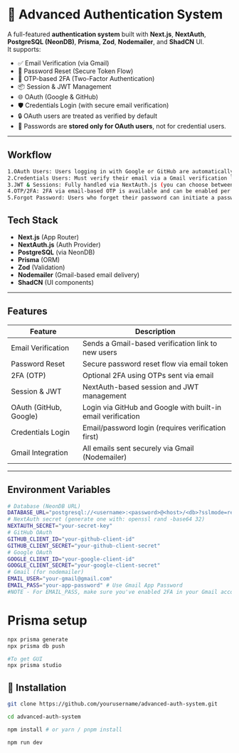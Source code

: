 # 🔐 Advanced Authentication System

A full-featured **authentication system** built with **Next.js**, **NextAuth**, **PostgreSQL (NeonDB)**, **Prisma**, **Zod**, **Nodemailer**, and **ShadCN** UI.  
It supports:

- ✅ Email Verification (via Gmail)
- 🔐 Password Reset (Secure Token Flow)
- 📩 OTP-based 2FA (Two-Factor Authentication)
- 📦 Session & JWT Management
- 🌐 OAuth (Google & GitHub)
- 🛡️ Credentials Login (with secure email verification)
- 🔒 OAuth users are treated as verified by default
- 🔏 Passwords are **stored only for OAuth users**, not for credential users.

---
## Workflow
```bash
1.OAuth Users: Users logging in with Google or GitHub are automatically marked as verified. No password is stored initially.
2.Credentials Users: Must verify their email via a Gmail verification link before they can log in. Only after successful verification is the user allowed to set a password and access the app.
3.JWT & Sessions: Fully handled via NextAuth.js (you can choose between jwt or database sessions).
4.OTP/2FA: 2FA via email-based OTP is available and can be enabled per user. This adds an extra layer of security to the login process.
5.Forgot Password: Users who forget their password can initiate a password reset flow.A Gmail verification link is sent to their email to securely update their password.
```

## Tech Stack
- **Next.js** (App Router)
- **NextAuth.js** (Auth Provider)
- **PostgreSQL** (via NeonDB)
- **Prisma** (ORM)
- **Zod** (Validation)
- **Nodemailer** (Gmail-based email delivery)
- **ShadCN** (UI components)

---

## Features

| Feature                       | Description                                                                 |
|------------------------------|-----------------------------------------------------------------------------|
| Email Verification           | Sends a Gmail-based verification link to new users                         |
| Password Reset               | Secure password reset flow via email token                                 |
| 2FA (OTP)                    | Optional 2FA using OTPs sent via email                                      |
| Session & JWT                | NextAuth-based session and JWT management                                   |
| OAuth (GitHub, Google)       | Login via GitHub and Google with built-in email verification                |
| Credentials Login            | Email/password login (requires verification first)                          |
| Gmail Integration            | All emails sent securely via Gmail (Nodemailer)                            |

---

## Environment Variables
```bash
# Database (NeonDB URL)
DATABASE_URL="postgresql://<username>:<password>@<host>/<db>?sslmode=require"
# NextAuth secret (generate one with: openssl rand -base64 32)
NEXTAUTH_SECRET="your-secret-key"
# GitHub OAuth
GITHUB_CLIENT_ID="your-github-client-id"
GITHUB_CLIENT_SECRET="your-github-client-secret"
# Google OAuth
GOOGLE_CLIENT_ID="your-google-client-id"
GOOGLE_CLIENT_SECRET="your-google-client-secret"
# Gmail (for nodemailer)
EMAIL_USER="your-gmail@gmail.com"
EMAIL_PASS="your-app-password" # Use Gmail App Password
#NOTE - For EMAIL_PASS, make sure you've enabled 2FA in your Gmail account and generated an App Password.
```

# Prisma setup 
```bash
npx prisma generate
npx prisma db push

#To get GUI 
npx prisma studio
```


## 🧪 Installation
```bash
git clone https://github.com/yourusername/advanced-auth-system.git

cd advanced-auth-system

npm install # or yarn / pnpm install

npm run dev
```
